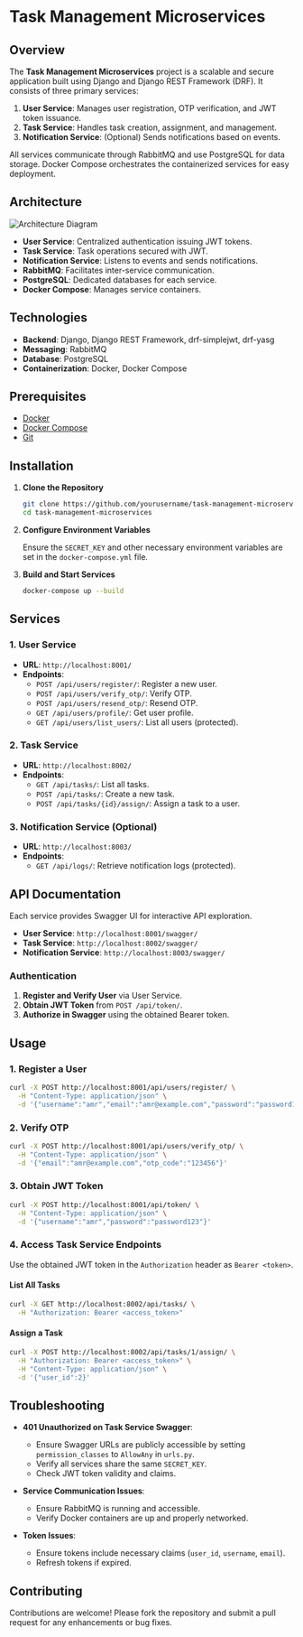 # Task Management Microservices

## Overview

The **Task Management Microservices** project is a scalable and secure application built using Django and Django REST Framework (DRF). It consists of three primary services:

1. **User Service**: Manages user registration, OTP verification, and JWT token issuance.
2. **Task Service**: Handles task creation, assignment, and management.
3. **Notification Service**: (Optional) Sends notifications based on events.

All services communicate through RabbitMQ and use PostgreSQL for data storage. Docker Compose orchestrates the containerized services for easy deployment.

## Architecture

![Architecture Diagram](architecture-diagram.png)

- **User Service**: Centralized authentication issuing JWT tokens.
- **Task Service**: Task operations secured with JWT.
- **Notification Service**: Listens to events and sends notifications.
- **RabbitMQ**: Facilitates inter-service communication.
- **PostgreSQL**: Dedicated databases for each service.
- **Docker Compose**: Manages service containers.

## Technologies

- **Backend**: Django, Django REST Framework, drf-simplejwt, drf-yasg
- **Messaging**: RabbitMQ
- **Database**: PostgreSQL
- **Containerization**: Docker, Docker Compose

## Prerequisites

- [Docker](https://www.docker.com/get-started)
- [Docker Compose](https://docs.docker.com/compose/install/)
- [Git](https://git-scm.com/downloads)

## Installation

1. **Clone the Repository**

   ```bash
   git clone https://github.com/yourusername/task-management-microservices.git
   cd task-management-microservices
   ```

2. **Configure Environment Variables**

   Ensure the `SECRET_KEY` and other necessary environment variables are set in the `docker-compose.yml` file.

3. **Build and Start Services**

   ```bash
   docker-compose up --build
   ```

## Services

### 1. User Service

- **URL**: `http://localhost:8001/`
- **Endpoints**:
  - `POST /api/users/register/`: Register a new user.
  - `POST /api/users/verify_otp/`: Verify OTP.
  - `POST /api/users/resend_otp/`: Resend OTP.
  - `GET /api/users/profile/`: Get user profile.
  - `GET /api/users/list_users/`: List all users (protected).

### 2. Task Service

- **URL**: `http://localhost:8002/`
- **Endpoints**:
  - `GET /api/tasks/`: List all tasks.
  - `POST /api/tasks/`: Create a new task.
  - `POST /api/tasks/{id}/assign/`: Assign a task to a user.

### 3. Notification Service (Optional)

- **URL**: `http://localhost:8003/`
- **Endpoints**:
  - `GET /api/logs/`: Retrieve notification logs (protected).

## API Documentation

Each service provides Swagger UI for interactive API exploration.

- **User Service**: `http://localhost:8001/swagger/`
- **Task Service**: `http://localhost:8002/swagger/`
- **Notification Service**: `http://localhost:8003/swagger/`

### Authentication

1. **Register and Verify User** via User Service.
2. **Obtain JWT Token** from `POST /api/token/`.
3. **Authorize in Swagger** using the obtained Bearer token.

## Usage

### 1. Register a User

```bash
curl -X POST http://localhost:8001/api/users/register/ \
  -H "Content-Type: application/json" \
  -d '{"username":"amr","email":"amr@example.com","password":"password123"}'
```

### 2. Verify OTP

```bash
curl -X POST http://localhost:8001/api/users/verify_otp/ \
  -H "Content-Type: application/json" \
  -d '{"email":"amr@example.com","otp_code":"123456"}'
```

### 3. Obtain JWT Token

```bash
curl -X POST http://localhost:8001/api/token/ \
  -H "Content-Type: application/json" \
  -d '{"username":"amr","password":"password123"}'
```

### 4. Access Task Service Endpoints

Use the obtained JWT token in the `Authorization` header as `Bearer <token>`.

#### List All Tasks

```bash
curl -X GET http://localhost:8002/api/tasks/ \
  -H "Authorization: Bearer <access_token>"
```

#### Assign a Task

```bash
curl -X POST http://localhost:8002/api/tasks/1/assign/ \
  -H "Authorization: Bearer <access_token>" \
  -H "Content-Type: application/json" \
  -d '{"user_id":2}'
```

## Troubleshooting

- **401 Unauthorized on Task Service Swagger**:
  - Ensure Swagger URLs are publicly accessible by setting `permission_classes` to `AllowAny` in `urls.py`.
  - Verify all services share the same `SECRET_KEY`.
  - Check JWT token validity and claims.

- **Service Communication Issues**:
  - Ensure RabbitMQ is running and accessible.
  - Verify Docker containers are up and properly networked.

- **Token Issues**:
  - Ensure tokens include necessary claims (`user_id`, `username`, `email`).
  - Refresh tokens if expired.

## Contributing

Contributions are welcome! Please fork the repository and submit a pull request for any enhancements or bug fixes.
